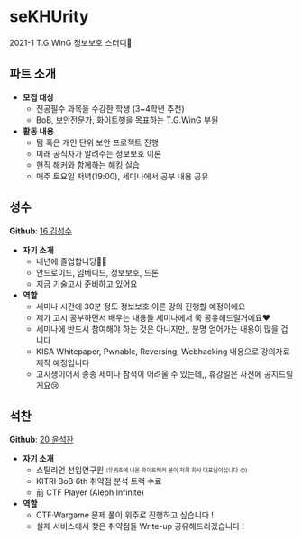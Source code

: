 # seKHUrity
2021-1 T.G.WinG 정보보호 스터디🔐

## 파트 소개
- **모집 대상**
    - 전공필수 과목을 수강한 학생 (3~4학년 추천)
    - BoB, 보안전문가, 화이트햇을 목표하는 T.G.WinG 부원
- **활동 내용**
    - 팀 혹은 개인 단위 보안 프로젝트 진행
    - 미래 공직자가 알려주는 정보보호 이론
    - 현직 해커와 함께하는 해킹 실습
    - 매주 토요일 저녁(19:00), 세미나에서 공부 내용 공유

## 성수
**Github**: [16 김성수](https://github.com/korkeep)
- **자기 소개**
    - 내년에 졸업합니당👨‍🎓
    - 안드로이드, 임베디드, 정보보호, 드론
    - 지금 기술고시 준비하고 있어요
- **역할**
    - 세미나 시간에 30분 정도 정보보호 이론 강의 진행할 예정이에요
    - 제가 고시 공부하면서 배우는 내용들 세미나에서 쭉 공유해드릴거에요❤️
    - 세미나에 반드시 참여해야 하는 것은 아니지만,, 분명 얻어가는 내용이 많을 겁니다
    - KISA Whitepaper, Pwnable, Reversing, Webhacking 내용으로 강의자료 제작 예정입니다
    - 고시생이어서 종종 세미나 참석이 어려울 수 있는데,, 휴강일은 사전에 공지드릴게요😢

## 석찬
**Github**: [20 윤석찬](https://github.com/ch4n3-yoon)
<!-- 여기에다 쭉 써주면 되어용~~ -->
- **자기 소개**
    - 스틸리언 선임연구원 <sub><sup>(유퀴즈에 나온 화이트해커 분이 저희 회사 대표님이십니다 😙)</sup></sub>
    - KITRI BoB 6th 취약점 분석 트랙 수료
    - 前 CTF Player (Aleph Infinite)
- **역할**
    - CTF·Wargame 문제 풀이 위주로 진행하고 싶습니다 !
    - 실제 서비스에서 찾은 취약점들 Write-up 공유해드리겠습니다 !
